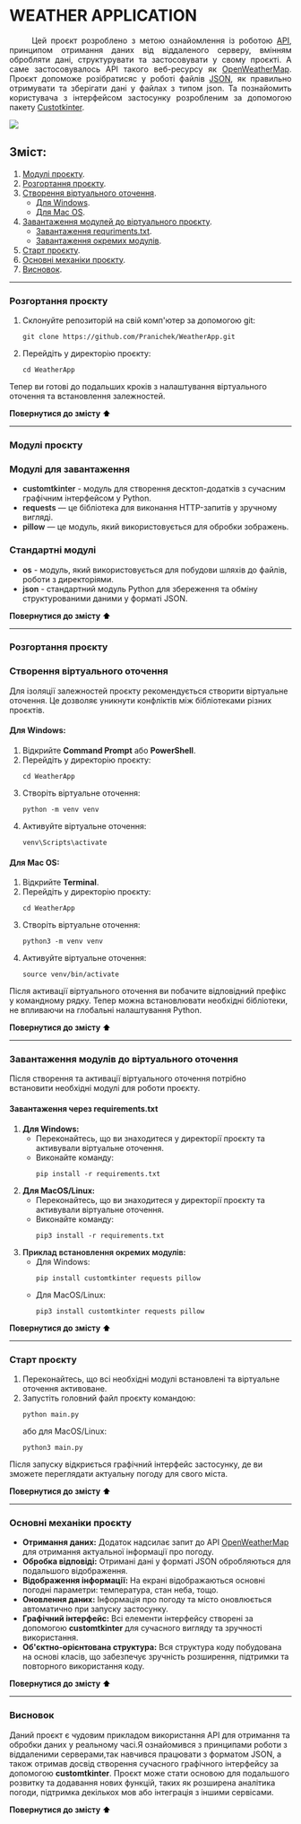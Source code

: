 <h1>WEATHER APPLICATION</h1>

<p style='text-align:  justify;'> 
    <span style='margin-left: 40px;'>Цей</span> 
    проєкт розроблено з метою ознайомлення із роботою 
    <a href='https://developer.mozilla.org/en-US/docs/Glossary/API'>API</a>, 
    принципом отримання даних від віддаленого серверу, вмінням обробляти дані, структурувати та застосовувати у свому проєкті. А саме застосовувалось API такого веб-ресурсу як 
    <a href='https://openweathermap.org/'>OpenWeatherMap</a>.
    Проєкт допоможе розібратисяс у роботі файлів
    <a href='https://www.json.org/json-uk.html'>JSON</a>, 
    як правильно отримувати та зберігати дані у файлах з типом json. Та познайомить користувача з інтерфейсом застосунку розробленим за допомогою пакету 
    <a href='https://customtkinter.tomschimansky.com/'>Custotkinter</a>.
</p>

<img src='/static/icon/screen.png'>

<h2 id="structure">Зміст:</h2>
<ol>
    <li>
        <a href='#all-modules'>Модулі проєкту</a>.
    </li>
    <li>
        <a href='#download-project'>Розгортання проєкту</a>.
    </li>
    <li>
        <a href='#create-venv'>Створення віртуального оточення</a>.
        <ul>
            <li>
                <a href='#windows'>Для Windows</a>.
            </li>
            <li>
                <a href='#mac-os'>Для Mac OS</a>.
            </li>
        </ul>
    </li>
    <li>
        <a href='#download-modules'>Завантаження модулей до віртуального проєкту</a>.
        <ul>
            <li>
                <a href='#requriments'>Завантаження requriments.txt</a>.
            </li>
            <li>
                <a href='#pip-install'>Завантаження окремих модулів</a>.
            </li>
        </ul>
    </li>
    <li>
        <a href='#start-project'>Старт проєкту</a>.
    </li>
    <li>
        <a href='#base-mechanics'>Основні механіки проєкту</a>.
    </li>
    <li>
        <a href='#result'>Висновок</a>.
    </li>
</ol>

<hr>

<h3 id='download-project'>Розгортання проєкту</h3>

<ol>
    <li>Склонуйте репозиторій на свій комп'ютер за допомогою git:
        <pre><code>git clone https://github.com/Pranichek/WeatherApp.git</code></pre>
    </li>
    <li>Перейдіть у директорію проєкту:
        <pre><code>cd WeatherApp</code></pre>
    </li>
</ol>

<p>
    Тепер ви готові до подальших кроків з налаштування віртуального оточення та встановлення залежностей.
</p>

<a href='#structure' style='text-decoration: none; color: black; font-weight: 600;'>Повернутися до змісту ⬆️</a>
<hr>

<h3 id='all-modules'>Модулі проєкту</h3>

<h3>Модулі для завантаження</h3> 


<ul>
    <li><span style='font-weight: 600'>customtkinter</span> - модуль для створення десктоп-додатків з сучасним графічним інтерфейсом у Python.</li>
    <li><span style='font-weight: 600'>requests</span> — це бібліотека для виконання HTTP-запитів у зручному вигляді.</li>
    <li><span style='font-weight: 600'>pillow</span> — це модуль, який використовується для обробки зображень.</li>
</ul>


<h3>Стандартні модулі</h3>
<ul>
    <li><span style='font-weight: 600;'>os</span> - модуль, який використовується для побудови шляхів до файлів, роботи з директоріями.</li>
    <li><span style='font-weight: 600;'>json</span> - стандартний модуль Python для збереження та обміну структурованими даними у форматі JSON.</li>
</ul>

<a href='#structure' style='text-decoration: none; color: black; font-weight: 600;'>Повернутися до змісту ⬆️</a>
<hr>

<h3 id='download-project'>Розгортання проєкту</h3>

<h3 id='create-venv'>Створення віртуального оточення</h3>

<p>
    Для ізоляції залежностей проєкту рекомендується створити віртуальне оточення. Це дозволяє уникнути конфліктів між бібліотеками різних проєктів.
</p>

<h4 id='windows'>Для Windows:</h4>

<ol>
    <li>Відкрийте <b>Command Prompt</b> або <b>PowerShell</b>.</li>
    <li>Перейдіть у директорію проєкту:
        <pre><code>cd WeatherApp</code></pre>
    </li>
    <li>Створіть віртуальне оточення:
        <pre><code>python -m venv venv</code></pre>
    </li>
    <li>Активуйте віртуальне оточення:
        <pre><code>venv\Scripts\activate</code></pre>
    </li>
</ol>

<h4 id='mac-os'>Для Mac OS:</h4>

<ol>
    <li>Відкрийте <b>Terminal</b>.</li>
    <li>Перейдіть у директорію проєкту:
        <pre><code>cd WeatherApp</code></pre>
    </li>
    <li>Створіть віртуальне оточення:
        <pre><code>python3 -m venv venv</code></pre>
    </li>
    <li>Активуйте віртуальне оточення:
        <pre><code>source venv/bin/activate</code></pre>
    </li>
</ol>

<p>
    Після активації віртуального оточення ви побачите відповідний префікс у командному рядку. Тепер можна встановлювати необхідні бібліотеки, не впливаючи на глобальні налаштування Python.
</p>

<a href='#structure' style='text-decoration: none; color: black; font-weight: 600;'>Повернутися до змісту ⬆️</a>
<hr>
<h3 id='download-modules'>Завантаження модулів до віртуального оточення</h3>

<p>
    Після створення та активації віртуального оточення потрібно встановити необхідні модулі для роботи проєкту.
</p>

<h4 id='requriments'>Завантаження через requirements.txt</h4>

<ol>
    <li><b>Для Windows:</b>
        <ul>
            <li>Переконайтесь, що ви знаходитеся у директорії проєкту та активували віртуальне оточення.</li>
            <li>Виконайте команду:
                <pre><code>pip install -r requirements.txt</code></pre>
            </li>
        </ul>
    </li>
    <li><b>Для MacOS/Linux:</b>
        <ul>
            <li>Переконайтесь, що ви знаходитеся у директорії проєкту та активували віртуальне оточення.</li>
            <li>Виконайте команду:
                <pre><code>pip3 install -r requirements.txt</code></pre>
            </li>
        </ul>
    </li>
    <li><span id="pip-install" style="font-weight: 600">Приклад встановлення окремих модулів:</span>
        <ul>
            <li><span>Для Windows</span>:
                <pre><code>pip install customtkinter requests pillow</code></pre>
            </li>
            <li>Для MacOS/Linux:
                <pre><code>pip3 install customtkinter requests pillow</code></pre>
            </li>
        </ol>
    </li>
</ol>





<a href='#structure' style='text-decoration: none; color: black; font-weight: 600;'>Повернутися до змісту ⬆️</a>
<hr>

<h3 id='start-project'>Старт проєкту</h3>

<ol>
    <li>Переконайтесь, що всі необхідні модулі встановлені та віртуальне оточення активоване.</li>
    <li>Запустіть головний файл проєкту командою:
        <pre><code>python main.py</code></pre>
        <span>або для MacOS/Linux:</span>
        <pre><code>python3 main.py</code></pre>
    </li>
</ol>

<p>
    Після запуску відкриється графічний інтерфейс застосунку, де ви зможете переглядати актуальну погоду для свого міста.
</p>

<a href='#structure' style='text-decoration: none; color: black; font-weight: 600;'>Повернутися до змісту ⬆️</a>
<hr>
<h3 id='base-mechanics'>Основні механіки проєкту</h3>

<ul>
    <li><b>Отримання даних:</b> Додаток надсилає запит до API <a href='https://openweathermap.org/'>OpenWeatherMap</a> для отримання актуальної інформації про погоду.</li>
    <li><b>Обробка відповіді:</b> Отримані дані у форматі JSON обробляються для подальшого відображення.</li>
    <li><b>Відображення інформації:</b> На екрані відображаються основні погодні параметри: температура, стан неба,  тощо.</li>
    <li><b>Оновлення даних:</b> Інформація про погоду та місто оновлюється автоматично при запуску застосунку.</li>
    <li><b>Графічний інтерфейс:</b> Всі елементи інтерфейсу створені за допомогою <b>customtkinter</b> для сучасного вигляду та зручності використання.</li>
    <li><b>Об'єктно-орієнтована структура:</b> Вся структура коду побудована на основі класів, що забезпечує зручність розширення, підтримки та повторного використання коду.</li>
</ul>
</ul>

<a href='#structure' style='text-decoration: none; color: black; font-weight: 600;'>Повернутися до змісту ⬆️</a>
<hr>

<h3 id='result'>Висновок</h3>

<p>
    Даний проєкт є чудовим прикладом використання API для отримання та обробки даних у реальному часі.Я ознайомився з принципами роботи з віддаленими серверами,так навчився працювати з форматом JSON, а також отримав досвід створення сучасного графічного інтерфейсу за допомогою <b>customtkinter</b>. Проєкт може стати основою для подальшого розвитку та додавання нових функцій, таких як розширена аналітика погоди, підтримка декількох мов або інтеграція з іншими сервісами.
</p>

<a href='#structure' style='text-decoration: none; color: black; font-weight: 600;'>Повернутися до змісту ⬆️</a>